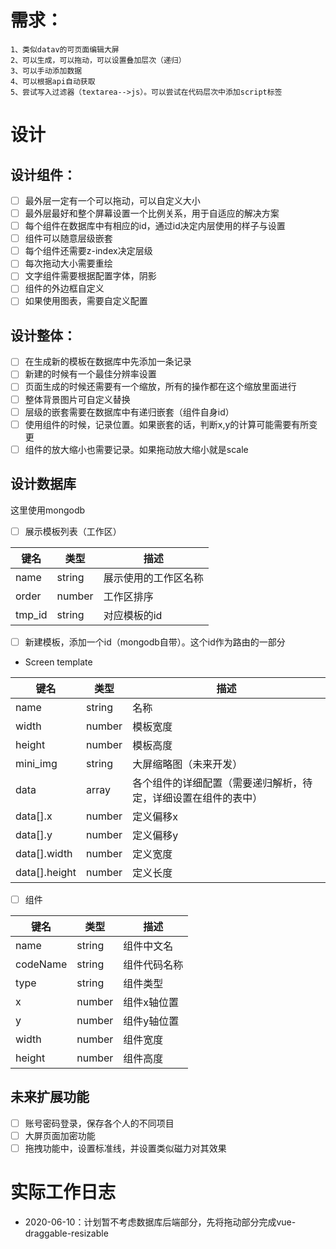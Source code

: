 # 需求：
    1、类似datav的可页面编辑大屏
    2、可以生成，可以拖动，可以设置叠加层次（递归）
    3、可以手动添加数据
    4、可以根据api自动获取
    5、尝试写入过滤器（textarea-->js）。可以尝试在代码层次中添加script标签

# 设计
## 设计组件：
 - [ ] 最外层一定有一个可以拖动，可以自定义大小
 - [ ] 最外层最好和整个屏幕设置一个比例关系，用于自适应的解决方案
 - [ ] 每个组件在数据库中有相应的id，通过id决定内层使用的样子与设置
 - [ ] 组件可以随意层级嵌套
 - [ ] 每个组件还需要z-index决定层级
 - [ ] 每次拖动大小需要重绘
 - [ ] 文字组件需要根据配置字体，阴影
 - [ ] 组件的外边框自定义
 - [ ] 如果使用图表，需要自定义配置

## 设计整体：
 - [ ] 在生成新的模板在数据库中先添加一条记录
 - [ ] 新建的时候有一个最佳分辨率设置
 - [ ] 页面生成的时候还需要有一个缩放，所有的操作都在这个缩放里面进行
 - [ ] 整体背景图片可自定义替换
 - [ ] 层级的嵌套需要在数据库中有递归嵌套（组件自身id）
 - [ ] 使用组件的时候，记录位置。如果嵌套的话，判断x,y的计算可能需要有所变更
 - [ ] 组件的放大缩小也需要记录。如果拖动放大缩小就是scale

## 设计数据库
这里使用mongodb
 - [ ] 展示模板列表（工作区）

| 键名 | 类型 | 描述 |
| ---- | ---- | ---- |
| name | string | 展示使用的工作区名称 |
| order | number | 工作区排序 |
| tmp_id | string | 对应模板的id |

 - [ ] 新建模板，添加一个id（mongodb自带）。这个id作为路由的一部分
- Screen template

| 键名 | 类型 | 描述 |
| ---- | ---- | ---- |
| name | string | 名称 |
| width | number | 模板宽度 |
| height | number | 模板高度 |
| mini_img | string | 大屏缩略图（未来开发） |
| data | array | 各个组件的详细配置（需要递归解析，待定，详细设置在组件的表中） |
| data[].x | number | 定义偏移x |
| data[].y | number | 定义偏移y |
| data[].width | number | 定义宽度 |
| data[].height | number | 定义长度 |


 - [ ] 组件

| 键名 | 类型 | 描述 |
| ---- | ---- | ---- |
| name | string | 组件中文名 |
| codeName | string | 组件代码名称 |
| type | string | 组件类型 |
| x | number | 组件x轴位置 |
| y | number | 组件y轴位置 |
| width | number | 组件宽度 |
| height | number | 组件高度 |

## 未来扩展功能
 - [ ] 账号密码登录，保存各个人的不同项目
 - [ ] 大屏页面加密功能
 - [ ] 拖拽功能中，设置标准线，并设置类似磁力对其效果

# 实际工作日志
- 2020-06-10：计划暂不考虑数据库后端部分，先将拖动部分完成vue-draggable-resizable